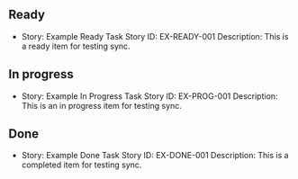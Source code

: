 ## Ready

- Story: Example Ready Task
  Story ID: EX-READY-001
  Description:
    This is a ready item for testing sync.

## In progress

- Story: Example In Progress Task
  Story ID: EX-PROG-001
  Description:
    This is an in progress item for testing sync.

## Done

- Story: Example Done Task
  Story ID: EX-DONE-001
  Description:
    This is a completed item for testing sync.
